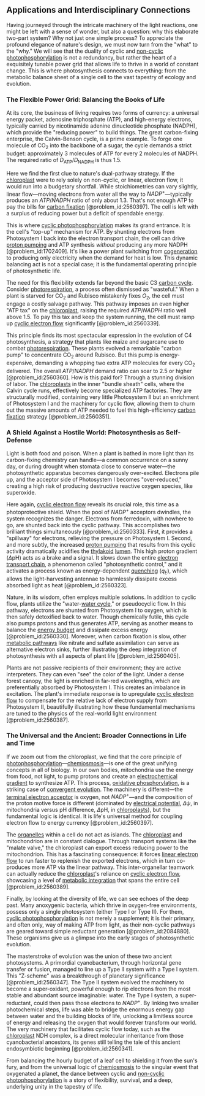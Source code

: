 ## Applications and Interdisciplinary Connections

Having journeyed through the intricate machinery of the light reactions, one might be left with a sense of wonder, but also a question: why this elaborate two-part system? Why not just one simple process? To appreciate the profound elegance of nature's design, we must now turn from the "what" to the "why." We will see that the duality of cyclic and [non-cyclic photophosphorylation](@article_id:155884) is not a redundancy, but rather the heart of a exquisitely tunable power grid that allows life to thrive in a world of constant change. This is where photosynthesis connects to everything: from the metabolic balance sheet of a single cell to the vast tapestry of ecology and evolution.

### The Flexible Power Grid: Balancing the Books of Life

At its core, the business of living requires two forms of currency: a universal energy packet, adenosine triphosphate (ATP), and high-energy electrons, typically carried by nicotinamide adenine dinucleotide phosphate (NADPH), which provide the "reducing power" to build things. The great carbon-fixing enterprise, the Calvin-Benson cycle, is a prime example. To forge one molecule of $\mathrm{CO_2}$ into the backbone of a sugar, the cycle demands a strict budget: approximately 3 molecules of ATP for every 2 molecules of NADPH. The required ratio of $D_{\mathrm{ATP}}/D_{\mathrm{NADPH}}$ is thus $1.5$.

Here we find the first clue to nature's dual-pathway strategy. If the [chloroplast](@article_id:139135) were to rely solely on non-cyclic, or linear, electron flow, it would run into a budgetary shortfall. While stoichiometries can vary slightly, linear flow—moving electrons from water all the way to $NADP^+$—typically produces an $ATP/NADPH$ ratio of only about $1.3$. That's not enough ATP to pay the bills for [carbon fixation](@article_id:139230) [@problem_id:2560397]. The cell is left with a surplus of reducing power but a deficit of spendable energy.

This is where [cyclic photophosphorylation](@article_id:151217) makes its grand entrance. It is the cell's "top-up" mechanism for ATP. By shunting electrons from Photosystem I back into the electron transport chain, the cell can drive [proton pumping](@article_id:169324) and ATP synthesis *without* producing any more NADPH [@problem_id:1702409]. It's like a power plant switching from [cogeneration](@article_id:146956) to producing only electricity when the demand for heat is low. This dynamic balancing act is not a special case; it is the fundamental operating principle of photosynthetic life.

The need for this flexibility extends far beyond the basic C3 [carbon cycle](@article_id:140661). Consider [photorespiration](@article_id:138821), a process often dismissed as "wasteful." When a plant is starved for $\mathrm{CO_2}$ and Rubisco mistakenly fixes $O_2$, the cell must engage a costly salvage pathway. This pathway imposes an even higher "ATP tax" on the [chloroplast](@article_id:139135), raising the required $ATP/NADPH$ ratio well above $1.5$. To pay this tax and keep the system running, the cell must ramp up [cyclic electron flow](@article_id:146629) significantly [@problem_id:2560339].

This principle finds its most spectacular expression in the evolution of C4 photosynthesis, a strategy that plants like maize and sugarcane use to combat [photorespiration](@article_id:138821). These plants evolved a remarkable "carbon pump" to concentrate $\mathrm{CO_2}$ around Rubisco. But this pump is energy-expensive, demanding a whopping two extra ATP molecules for every $\mathrm{CO_2}$ delivered. The overall $ATP/NADPH$ demand ratio can soar to $2.5$ or higher [@problem_id:2560360]. How is this paid for? Through a stunning division of labor. The [chloroplasts](@article_id:150922) in the inner "bundle sheath" cells, where the Calvin cycle runs, effectively become specialized ATP factories. They are structurally modified, containing very little Photosystem II but an enrichment of Photosystem I and the machinery for cyclic flow, allowing them to churn out the massive amounts of ATP needed to fuel this high-efficiency [carbon fixation](@article_id:139230) strategy [@problem_id:2560351].

### A Shield Against a Hostile World: Photosynthesis as Self-Defense

Light is both food and poison. When a plant is bathed in more light than its carbon-fixing chemistry can handle—a common occurrence on a sunny day, or during drought when stomata close to conserve water—the photosynthetic apparatus becomes dangerously over-excited. Electrons pile up, and the acceptor side of Photosystem I becomes "over-reduced," creating a high risk of producing destructive reactive oxygen species, like superoxide.

Here again, [cyclic electron flow](@article_id:146629) reveals its crucial role, this time as a photoprotective shield. When the pool of $NADP^+$ acceptors dwindles, the system recognizes the danger. Electrons from ferredoxin, with nowhere to go, are shunted back into the cyclic pathway. This accomplishes two brilliant things simultaneously [@problem_id:2560333]. First, it provides a "spillway" for electrons, relieving the pressure on Photosystem I. Second, and more subtly, the increased [proton pumping](@article_id:169324) that results from this cyclic activity dramatically acidifies the [thylakoid](@article_id:178420) [lumen](@article_id:173231). This high proton gradient ($\Delta \mathrm{pH}$) acts as a brake and a signal. It slows down the entire [electron transport chain](@article_id:144516), a phenomenon called "photosynthetic control," and it activates a process known as energy-dependent [quenching](@article_id:154082) ($q_E$), which allows the light-harvesting antennae to harmlessly dissipate excess absorbed light as heat [@problem_id:2560323].

Nature, in its wisdom, often employs multiple solutions. In addition to cyclic flow, plants utilize the "water-[water cycle](@article_id:144340)," or pseudocyclic flow. In this pathway, electrons are shunted from Photosystem I to oxygen, which is then safely detoxified back to water. Though chemically futile, this cycle also pumps protons and thus generates ATP, serving as another means to balance the [energy budget](@article_id:200533) and dissipate excess energy [@problem_id:2560330]. Moreover, when carbon fixation is slow, other [metabolic pathways](@article_id:138850) like nitrate and sulfate assimilation can serve as alternative electron sinks, further illustrating the deep integration of photosynthesis with all aspects of plant life [@problem_id:2560405].

Plants are not passive recipients of their environment; they are active interpreters. They can even "see" the color of the light. Under a dense forest canopy, the light is enriched in far-red wavelengths, which are preferentially absorbed by Photosystem I. This creates an imbalance in excitation. The plant's immediate response is to upregulate [cyclic electron flow](@article_id:146629) to compensate for the relative lack of electron supply from Photosystem II, beautifully illustrating how these fundamental mechanisms are tuned to the physics of the real-world light environment [@problem_id:2560387].

### The Universal and the Ancient: Broader Connections in Life and Time

If we zoom out from the chloroplast, we find that the core principle of [photophosphorylation](@article_id:151909)—[chemiosmosis](@article_id:137015)—is one of the great unifying concepts in all of biology. In our own bodies, mitochondria use the energy from food, not light, to pump protons and create an [electrochemical gradient](@article_id:146983) to synthesize ATP. This process, [oxidative phosphorylation](@article_id:139967), is a striking case of [convergent evolution](@article_id:142947). The machinery is different—the [terminal electron acceptor](@article_id:151376) is oxygen, not $NADP^+$—and the composition of the proton motive force is different (dominated by [electrical potential](@article_id:271663), $\Delta \psi$, in mitochondria versus pH difference, $\Delta \mathrm{pH}$, in [chloroplasts](@article_id:150922)), but the fundamental logic is identical. It is life's universal method for coupling electron flow to energy currency [@problem_id:2560397].

The [organelles](@article_id:154076) within a cell do not act as islands. The [chloroplast](@article_id:139135) and mitochondrion are in constant dialogue. Through transport systems like the "malate valve," the chloroplast can export excess reducing power to the mitochondrion. This has a fascinating consequence: it forces [linear electron flow](@article_id:141208) to run faster to replenish the exported electrons, which in turn co-produces more ATP via the linear pathway. This inter-organellar teamwork can actually reduce the [chloroplast](@article_id:139135)'s reliance on [cyclic electron flow](@article_id:146629), showcasing a level of [metabolic integration](@article_id:176787) that spans the entire cell [@problem_id:2560389].

Finally, by looking at the diversity of life, we can see echoes of the deep past. Many anoxygenic bacteria, which thrive in oxygen-free environments, possess only a single photosystem (either Type I or Type II). For them, [cyclic photophosphorylation](@article_id:151217) is not merely a supplement; it is their primary, and often only, way of making ATP from light, as their non-cyclic pathways are geared toward simple reductant generation [@problem_id:2084880]. These organisms give us a glimpse into the early stages of photosynthetic evolution.

The masterstroke of evolution was the union of these two ancient photosystems. A primordial cyanobacterium, through horizontal gene transfer or fusion, managed to line up a Type II system with a Type I system. This "Z-scheme" was a breakthrough of planetary significance [@problem_id:2560347]. The Type II system evolved the machinery to become a super-oxidant, powerful enough to rip electrons from the most stable and abundant source imaginable: water. The Type I system, a super-reductant, could then pass those electrons to $NADP^+$. By linking two smaller photochemical steps, life was able to bridge the enormous energy gap between water and the building blocks of life, unlocking a limitless source of energy and releasing the oxygen that would forever transform our world. The very machinery that facilitates cyclic flow today, such as the [chloroplast](@article_id:139135) NDH complex, is a direct molecular inheritance from those cyanobacterial ancestors, its genes still telling the tale of this ancient endosymbiotic beginning [@problem_id:2560341].

From balancing the hourly budget of a leaf cell to shielding it from the sun's fury, and from the universal logic of [chemiosmosis](@article_id:137015) to the singular event that oxygenated a planet, the dance between cyclic and [non-cyclic photophosphorylation](@article_id:155884) is a story of flexibility, survival, and a deep, underlying unity in the tapestry of life.